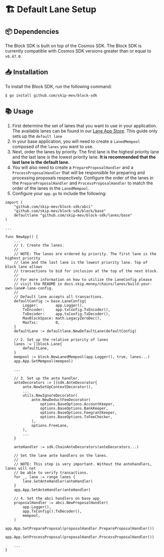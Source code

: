 # 🏗️ Default Lane Setup

## 📦 Dependencies

The Block SDK is built on top of the Cosmos SDK. The Block SDK is currently
compatible with Cosmos SDK versions greater than or equal to `v0.47.0`.

## 📥 Installation

To install the Block SDK, run the following command:

```bash
$ go install github.com/skip-mev/block-sdk
```

## 📚 Usage

1. First determine the set of lanes that you want to use in your application. The
available lanes can be found in our 
[Lane App Store](https://docs.skip.money/chains/lanes/existing-lanes/default). 
This guide only sets up the `default lane`
2. In your base application, you will need to create a `LanedMempool` composed 
of the `lanes` you want to use.
3. Next, order the lanes by priority. The first lane is the highest priority lane
and the last lane is the lowest priority lane. **It is recommended that the last
lane is the default lane.**
4. You will also need to create a `PrepareProposalHandler` and a 
`ProcessProposalHandler` that will be responsible for preparing and processing 
proposals respectively. Configure the order of the lanes in the
`PrepareProposalHandler` and `ProcessProposalHandler` to match the order of the
lanes in the `LanedMempool`.
5. Configure your `app.go` to include the following:

```golang
import (
    "github.com/skip-mev/block-sdk/abci"
    "github.com/skip-mev/block-sdk/block/base"
    defaultlane "github.com/skip-mev/block-sdk/lanes/base"
)

...

func NewApp() {
    ...
    // 1. Create the lanes.
    //
    // NOTE: The lanes are ordered by priority. The first lane is the highest priority
    // lane and the last lane is the lowest priority lane. Top of block lane allows
    // transactions to bid for inclusion at the top of the next block.
    //
    // For more information on how to utilize the LaneConfig please
    // visit the README in docs.skip.money/chains/lanes/build-your-own-lane#-lane-config.
    //
    // Default lane accepts all transactions.
    defaultConfig := base.LaneConfig{
        Logger:        app.Logger(),
        TxEncoder:     app.txConfig.TxEncoder(),
        TxDecoder:     app.txConfig.TxDecoder(),
        MaxBlockSpace: math.LegacyZeroDec(),
        MaxTxs:        0,
    }
    defaultLane := defaultlane.NewDefaultLane(defaultConfig)

    // 2. Set up the relative priority of lanes
    lanes := []block.Lane{
        defaultLane,
    }
    mempool := block.NewLanedMempool(app.Logger(), true, lanes...)
    app.App.SetMempool(mempool)

    ...

    // 3. Set up the ante handler. 
    anteDecorators := []sdk.AnteDecorator{
		ante.NewSetUpContextDecorator(),
        ...
		utils.NewIgnoreDecorator(
			ante.NewDeductFeeDecorator(
				options.BaseOptions.AccountKeeper,
				options.BaseOptions.BankKeeper,
				options.BaseOptions.FeegrantKeeper,
				options.BaseOptions.TxFeeChecker,
			),
			options.FreeLane,
		),
        ...
	}

    anteHandler := sdk.ChainAnteDecorators(anteDecorators...)

    // Set the lane ante handlers on the lanes.
    //
    // NOTE: This step is very important. Without the antehandlers, lanes will not
    // be able to verify transactions.
    for _, lane := range lanes {
        lane.SetAnteHandler(anteHandler)
    }
    app.App.SetAnteHandler(anteHandler)

    // 4. Set the abci handlers on base app
    proposalHandler := abci.NewProposalHandler(
        app.Logger(),
        app.TxConfig().TxDecoder(),
        mempool,
    )
    app.App.SetPrepareProposal(proposalHandler.PrepareProposalHandler())
    app.App.SetProcessProposal(proposalHandler.ProcessProposalHandler())

    ...
}
```
